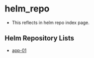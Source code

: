 # helm_repo
  * This reflects in helm repo index page.
  
## Helm Repository Lists 
  * [app-01](https://github.com/hmsvigle/app-01.git)

